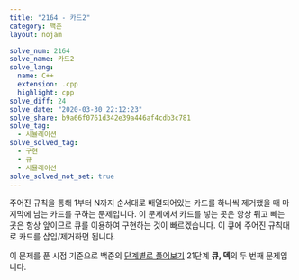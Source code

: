 ```yaml
---
title: "2164 - 카드2"
category: 백준
layout: nojam

solve_num: 2164
solve_name: 카드2
solve_lang:
  name: C++
  extension: .cpp
  highlight: cpp
solve_diff: 24
solve_date: "2020-03-30 22:12:23"
solve_share: b9a66f0761d342e39a446af4cdb3c781
solve_tag:
  - 시뮬레이션
solve_solved_tag:
  - 구현
  - 큐
  - 시뮬레이션
solve_solved_not_set: true
---
```


주어진 규칙을 통해 1부터 N까지 순서대로 배열되어있는 카드를 하나씩 제거했을 때 마지막에 남는 카드를 구하는 문제입니다. 이 문제에서 카드를 넣는 곳은 항상 뒤고 빼는 곳은 항상 앞이므로 큐를 이용하여 구현하는 것이 빠르겠습니다. 이 큐에 주어진 규칙대로 카드를 삽입/제거하면 됩니다.

이 문제를 푼 시점 기준으로 백준의 [단계별로 풀어보기](http://noj.am/p/s) 21단계 **큐, 덱**의 두 번째 문제입니다.
